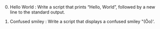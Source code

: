 0. Hello World : Write a script that prints “Hello, World”, followed by a new line to the standard output.

1. Confused smiley : Write a script that displays a confused smiley "(Ôo)'.


